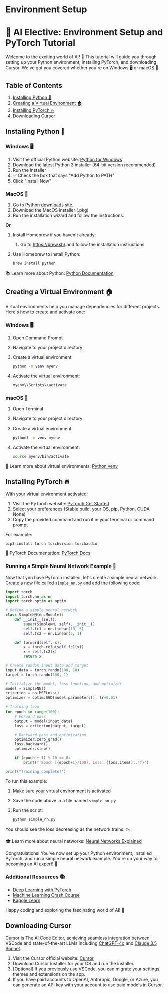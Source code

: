 # Environment Setup

# 🚀 AI Elective: Environment Setup and PyTorch Tutorial

Welcome to the exciting world of AI! 🤖 This tutorial will guide you through setting up your Python environment, installing PyTorch, and downloading Cursor. We've got you covered whether you're on Windows 🖥️ or macOS 🍎.

## Table of Contents

1. [Installing Python 🐍](#installing-python-)
2. [Creating a Virtual Environment 🏠](#creating-a-virtual-environment-)
3. [Installing PyTorch 🔥](#installing-pytorch-)
4. [Downloading Cursor](#downloading-cursor)

## Installing Python 🐍

### Windows 🖥️

1. Visit the official Python website: [Python for Windows](https://www.python.org/downloads/windows/)
2. Download the latest Python 3 installer (64-bit version recommended)
3. Run the installer
4. ✅ Check the box that says "Add Python to PATH"
5. Click "Install Now"

### MacOS 🍎

1. Go to Python [downloads](https://www.python.org/downloads/) site.
2. Download the MacOS installer (.pkg)
3. Run the installation wizard and follow the instructions.

**Or**

1. Install Homebrew if you haven't already:
	1. Go to https://brew.sh/ and follow the installation instructions
2. Use Homebrew to install Python:
    
    ```bash
    brew install python
    ```
    

📚 Learn more about Python: [Python Documentation](https://docs.python.org/3/)

## Creating a Virtual Environment 🏠

Virtual environments help you manage dependencies for different projects. Here's how to create and activate one:

### Windows 🖥️

1. Open Command Prompt
2. Navigate to your project directory
3. Create a virtual environment:
    
    ```bash
    python -m venv myenv
    ```
    
4. Activate the virtual environment:
    
    ```bash
    myenv\\Scripts\\activate
    ```
    

### macOS 🍎

1. Open Terminal
2. Navigate to your project directory
3. Create a virtual environment:
    
    ```bash
    python3 -m venv myenv
    ```
    
4. Activate the virtual environment:
    
    ```bash
    source myenv/bin/activate
    ```
    

🔗 Learn more about virtual environments: [Python venv](https://docs.python.org/3/library/venv.html)

## Installing PyTorch 🔥

With your virtual environment activated:

1. Visit the PyTorch website: [PyTorch Get Started](https://pytorch.org/get-started/locally/)
2. Select your preferences (Stable build, your OS, pip, Python, CUDA None)
3. Copy the provided command and run it in your terminal or command prompt

For example:

```bash
pip3 install torch torchvision torchaudio
```

📘 PyTorch Documentation: [PyTorch Docs](https://pytorch.org/docs/stable/index.html)

### Running a Simple Neural Network Example 🧠

Now that you have PyTorch installed, let's create a simple neural network. Create a new file called `simple_nn.py` and add the following code:

```python
import torch
import torch.nn as nn
import torch.optim as optim

# Define a simple neural network
class SimpleNN(nn.Module):
    def __init__(self):
        super(SimpleNN, self).__init__()
        self.fc1 = nn.Linear(10, 5)
        self.fc2 = nn.Linear(5, 1)

    def forward(self, x):
        x = torch.relu(self.fc1(x))
        x = self.fc2(x)
        return x

# Create random input data and target
input_data = torch.randn(100, 10)
target = torch.randn(100, 1)

# Initialize the model, loss function, and optimizer
model = SimpleNN()
criterion = nn.MSELoss()
optimizer = optim.SGD(model.parameters(), lr=0.01)

# Training loop
for epoch in range(100):
    # Forward pass
    output = model(input_data)
    loss = criterion(output, target)

    # Backward pass and optimization
    optimizer.zero_grad()
    loss.backward()
    optimizer.step()

    if (epoch + 1) % 10 == 0:
        print(f'Epoch [{epoch+1}/100], Loss: {loss.item():.4f}')

print("Training complete!")

```

To run this example:

1. Make sure your virtual environment is activated
2. Save the code above in a file named `simple_nn.py`
3. Run the script:
    
    ```bash
    python simple_nn.py
    ```
    

You should see the loss decreasing as the network trains. 📉

🎓 Learn more about neural networks: [Neural Networks Explained](https://www.ibm.com/cloud/learn/neural-networks)

Congratulations! You've now set up your Python environment, installed PyTorch, and run a simple neural network example. You're on your way to becoming an AI expert! 🦾

### Additional Resources 📚

- [Deep Learning with PyTorch](https://pytorch.org/deep-learning-with-pytorch)
- [Machine Learning Crash Course](https://developers.google.com/machine-learning/crash-course)
- [Kaggle Learn](https://www.kaggle.com/learn)

Happy coding and exploring the fascinating world of AI! 🌟

## Downloading Cursor

Cursor is The AI Code Editor, achieving seamless integration between VSCode and state-of-the-art LLMs including [ChatGPT-4o](https://openai.com/index/hello-gpt-4o/) and [Claude 3.5 Sonnet](https://www.anthropic.com/news/claude-3-5-sonnet).

1. Visit the Cursor official website: [Cursor](https://www.cursor.com/)
2. Download Cursor installer for your OS and run the installer.
3. [Optional] If you previously use VSCode, you can migrate your settings, themes and extensions on the app.
4. If you have paid accounts to OpenAI, Anthropic, Google, or Azure, you can generate an API key with your account to use paid models in Cursor.